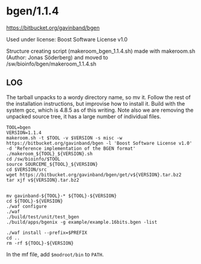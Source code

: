 bgen/1.1.4
==========

<https://bitbucket.org/gavinband/bgen>

Used under license:
Boost Software License v1.0

Structure creating script (makeroom_bgen_1.1.4.sh) made with makeroom.sh (Author: Jonas Söderberg) and moved to /sw/bioinfo/bgen/makeroom_1.1.4.sh

LOG
---

The tarball unpacks to a wordy directory name, so mv it.  Follow the rest of
the installation instructions, but improvise how to install it.  Build with the
system gcc, which is 4.8.5 as of this writing.  Note also we are removing the
unpacked source tree, it has a large number of individual files.


    TOOL=bgen
    VERSION=1.1.4
    makeroom.sh -t $TOOL -v $VERSION -s misc -w https://bitbucket.org/gavinband/bgen -l 'Boost Software License v1.0' -d 'Reference implementation of the BGEN format'
    ./makeroom_${TOOL}_${VERSION}.sh
    cd /sw/bioinfo/$TOOL
    source SOURCEME_${TOOL}_${VERSION}
    cd $VERSION/src
    wget https://bitbucket.org/gavinband/bgen/get/v${VERSION}.tar.bz2
    tar xjf v${VERSION}.tar.bz2


    mv gavinband-${TOOL}-* ${TOOL}-${VERSION}
    cd ${TOOL}-${VERSION}
    ./waf configure
    ./waf
    ./build/test/unit/test_bgen
    ./build/apps/bgenix -g example/example.16bits.bgen -list

    ./waf install --prefix=$PREFIX
    cd ..
    rm -rf ${TOOL}-${VERSION}

In the mf file, add `$modroot/bin` to `PATH`.

